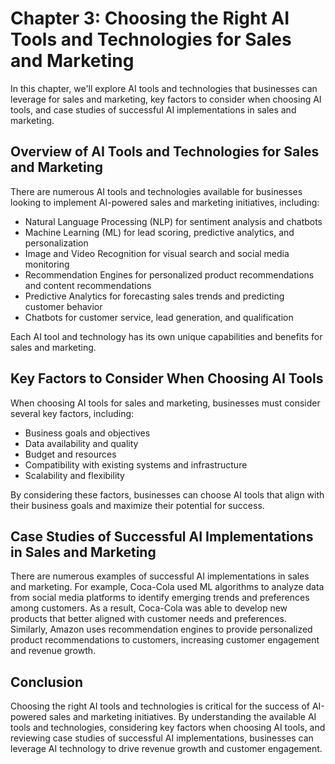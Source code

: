 Chapter 3: Choosing the Right AI Tools and Technologies for Sales and Marketing
===============================================================================

In this chapter, we'll explore AI tools and technologies that businesses can leverage for sales and marketing, key factors to consider when choosing AI tools, and case studies of successful AI implementations in sales and marketing.

Overview of AI Tools and Technologies for Sales and Marketing
-------------------------------------------------------------

There are numerous AI tools and technologies available for businesses looking to implement AI-powered sales and marketing initiatives, including:

* Natural Language Processing (NLP) for sentiment analysis and chatbots
* Machine Learning (ML) for lead scoring, predictive analytics, and personalization
* Image and Video Recognition for visual search and social media monitoring
* Recommendation Engines for personalized product recommendations and content recommendations
* Predictive Analytics for forecasting sales trends and predicting customer behavior
* Chatbots for customer service, lead generation, and qualification

Each AI tool and technology has its own unique capabilities and benefits for sales and marketing.

Key Factors to Consider When Choosing AI Tools
----------------------------------------------

When choosing AI tools for sales and marketing, businesses must consider several key factors, including:

* Business goals and objectives
* Data availability and quality
* Budget and resources
* Compatibility with existing systems and infrastructure
* Scalability and flexibility

By considering these factors, businesses can choose AI tools that align with their business goals and maximize their potential for success.

Case Studies of Successful AI Implementations in Sales and Marketing
--------------------------------------------------------------------

There are numerous examples of successful AI implementations in sales and marketing. For example, Coca-Cola used ML algorithms to analyze data from social media platforms to identify emerging trends and preferences among customers. As a result, Coca-Cola was able to develop new products that better aligned with customer needs and preferences. Similarly, Amazon uses recommendation engines to provide personalized product recommendations to customers, increasing customer engagement and revenue growth.

Conclusion
----------

Choosing the right AI tools and technologies is critical for the success of AI-powered sales and marketing initiatives. By understanding the available AI tools and technologies, considering key factors when choosing AI tools, and reviewing case studies of successful AI implementations, businesses can leverage AI technology to drive revenue growth and customer engagement.


